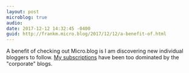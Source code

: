 ```yaml
---
layout: post
microblog: true
audio: 
date: 2017-12-12 14:32:45 -0400
guid: http://frankm.micro.blog/2017/12/12/a-benefit-of.html
---
```

A benefit of checking out Micro.blog is I am discovering new individual bloggers to follow. [My subscriptions](http://mywebstream.net:1999/users/frankm/myOutlines/rssSubscriptions.opml) have been too dominated by the "corporate" blogs.
